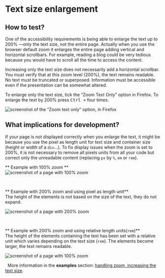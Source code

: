 # Text size enlargement

<script>$(document).ready(function () {
    setBreadcrumb([
        {"label":"Test tools", "url": "./methodes-outils.html"},
        {"label":"Text size enlargement"}]);
});</script>

<span data-menuitem="methodes-outils"></span>

## How to test?

One of the accessibility requirements is being able to enlarge the text up to 200% —only the text size, not the entire page. Actually when you use the browser default zoom it enlarges the entire page adding vertical and horizontal scrollbars. For example, reading a blog could be very tedious because you would have to scroll all the time to access the content.

Increasing only the text size does not necessarily add a horizontal scrollbar. You must verify that at this zoom level (200%), the text remains readable. No text must be truncated or superposed. Information must be accessible even if the presentation can be somewhat altered. 

To enlarge only the text size, tick the “Zoom Text Only” option in Firefox. To enlarge the text by 200% press <kbd>Ctrl +</kbd> four times. 
  
![screenshot of the “Zoom text only” option, in Firefox](images/zoom-firefox.png) 

## What implications for development?

If your page is not displayed correctly when you enlarge the text, it might be because you use the pixel as length unit for text size and container size (height or width of a `div`...).
To fix display issues when the zoom is set to 200%, it is not necessary to remove all pixels units from all your code but correct only the unreadable content (replacing `px` by `%`, `em` or `rem`).

** Example with 100% zoom **  
![screenshot of a page with 100% zoom](images/zoom.png)

&nbsp;

** Example with 200% zoom and using pixel as length unit**  
The height of the elements is not based on the size of the text, they do not expand.

![screenshot of a page with 200% zoom](images/zoom-ko.png)

&nbsp;
  
** Example with 200% zoom and using relative length units(`rem`)**  
The height of the elements containing the text has been set with a relative unit which varies depending on the text size (`rem`). The elements become larger, the text remains readable.

![screenshot of a page with 100% zoom](images/zoom-ok.png)

&nbsp;
More information in the **examples** section: [handling zoom, increasing the text size](examples/zoom/index.html).
&nbsp; 

<!--  This file is part of a11y-guidelines | Our vision of mobile & web accessibility guidelines and best practices, with valid/invalid examples.
 Copyright (C) 2016  Orange SA
 See the Creative Commons Legal Code Attribution-ShareAlike 3.0 Unported License for more details (LICENSE file). -->